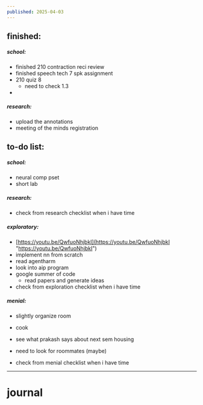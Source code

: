 ```yaml
---
published: 2025-04-03
---
```

## finished:

##### school:
- finished 210 contraction reci review
- finished speech tech 7 spk assignment
- 210 quiz 8
	- need to check 1.3
- 
##### research:
- upload the annotations
- meeting of the minds registration
## to-do list:
##### school:
- neural comp pset 
- short lab
##### research:
- check from research checklist when i have time
##### exploratory:
- [https://youtu.be/QwfuoNhjbkI](https://youtu.be/QwfuoNhjbkI "https://youtu.be/QwfuoNhjbkI")
- implement nn from scratch
- read agentharm
- look into aip program
- google summer of code
	- read papers and generate ideas
- check from exploration checklist when i have time
##### menial:
- slightly organize room
- cook
  
- see what prakash says about next sem housing
- need to look for roommates (maybe)

- check from menial checklist when i have time

---
# journal

